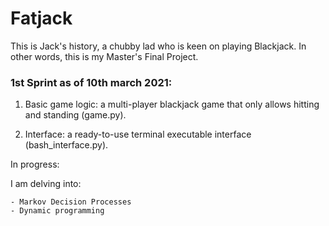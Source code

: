 # Fatjack
This is Jack's history, a chubby lad who is keen on playing Blackjack. In other words, this is my Master's Final Project.

### 1st Sprint as of 10th march 2021:

1. Basic game logic: a multi-player blackjack game that only allows hitting and standing (game.py).

2. Interface: a ready-to-use terminal executable interface (bash_interface.py).

In progress:

I am delving into:
	
	- Markov Decision Processes
	- Dynamic programming
